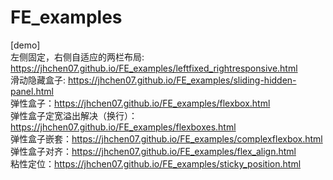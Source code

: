 # FE_examples
[demo]
<br/>
左侧固定，右侧自适应的两栏布局: https://jhchen07.github.io/FE_examples/leftfixed_rightresponsive.html
<br/>
滑动隐藏盒子: https://jhchen07.github.io/FE_examples/sliding-hidden-panel.html
<br/>
弹性盒子：https://jhchen07.github.io/FE_examples/flexbox.html
<br/>
弹性盒子定宽溢出解决（换行）：https://jhchen07.github.io/FE_examples/flexboxes.html
<br/>
弹性盒子嵌套：https://jhchen07.github.io/FE_examples/complexflexbox.html
<br/>
弹性盒子对齐：https://jhchen07.github.io/FE_examples/flex_align.html
<br/>
粘性定位：https://jhchen07.github.io/FE_examples/sticky_position.html
<br/>